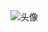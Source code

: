 <div id="newsSideBar">
    <div class="headImage">
        <img src="https://ss1.bdstatic.com/70cFuXSh_Q1YnxGkpoWK1HF6hhy/it/u=1467581611,1841566090&fm=15&gp=0.jpg" alt="头像">
    </div>
</div>



<script type="text/javascript">
/*标签云的动态效果*/
function gotoTop(){
            setTimeout(function(){

                    document.documentElement.scrollTop = (document.documentElement.scrollTop*0.1);
                    document.body.scrollTop = (document.body.scrollTop - document.body.scrollTop*0.1);
                    var scrollTop = document.documentElement.scrollTop || document.body.scrollTop;

                if(scrollTop > 0){
                    gotoTop();
                }
            },10);
        }



var Ftimer = setInterval (Ftoggle,1000),
      contral = [false,false];

function Ftoggle(){
    var tagObjbox = document.getElementsByClassName('catListTag')[0],
              tagObj = tagObjbox.getElementsByTagName('li'),
              navList = document.getElementById('navList');

    if(tagObjbox && tagObj){
       contral[1]=true;
        SlideTag(tagObj);
    }
    if(navList){
       contral[2]=true;
       AddLi(navList);
    }

    if(contral[1] & contral[2]){
       clearInterval(Ftimer);
    }
}

function AddLi(e){
    var li = document.createElement('li'),
        a = document.createElement('a');

    a.innerHTML = '⚪';
    a.className = 'menu';
    a.href = 'https://home.cnblogs.com/u/cainiao-chuanqi/';
    li.appendChild(a);
    e.appendChild(li);


}

function SlideTag(tagObj){

            offset = true;

        PreSeting();

    for(var i=0;i<tagObj.length;i++){
        (function(i){
            tagObj[i].onmouseover = function(){
            offset = false;
            index = parseInt(this.style.zIndex);
            this.style.zIndex = 9999;
            }
            tagObj[i].onmouseout = function(){
            offset = true;
            this.style.zIndex = index;
            }
        })(i);
    }

    setInterval(PreSeting,5000)

    function F_getSJS(x,y,z){

        var int = null;

        if(!z) { z = 6}

        while(int >= x || int <= y || int === null){
            int = Math.random();
            int = (int.toFixed(z) * x).toFixed(0);
        }
        return int;
    }

    function PreSeting(){
             if(offset){
        for(var i=0;i<tagObj.length;i++){
            tagObj[i].style.left = F_getSJS(100,30,10)  + 'px';
            tagObj[i].style.top = F_getSJS(200,30,10) + 'px';
            tagObj[i].style.backgroundColor = 'rgb(' + F_getSJS(256,-1,5) + ',' + F_getSJS(256,-1,10) + ',' + F_getSJS(256,-1,15) + ')';
            tagObj[i].style.zIndex = F_getSJS(200,0,16);
        }
}

    }


}

onload = function(){

if(location.href == 'https://www.cnblogs.com/cainiao-chuanqi/' || location.href == 'https://www.cnblogs.com/cainiao-chuanqi/'){setTimeout(goto,3000);}

function goto(){
         document.getElementById('headbox').style.display = 'block';
         document.documentElement.scrollTop = document.documentElement.scrollTop + 200;
         document.body.scrollTop = document.body.scrollTop + 200;
}
}

</script>



<script type="text/javascript">

/*设置目录（侧边HTML代码）*/
      //以下是锚点JS
      var a = $(document);
      a.ready(function() {
        var b = $('body'),
          d = 'sideToolbar',
          e = 'sideCatalog',
          f = 'sideCatalog-catalog',
          g = 'sideCatalogBtn',
          h = 'sideToolbar-up',
          i = '<div id="sideToolbar"style="display:none;">\<div class="sideCatalogBg"id="sideCatalog">\<div id="sideCatalog-sidebar">\<div class="sideCatalog-sidebar-top"></div>\<div class="sideCatalog-sidebar-bottom"></div>\</div>\<div id="sideCatalog-catalog">\<ul class="nav"style="width:225px;zoom:1">\</ul>\</div>\</div>\<a href="javascript:void(0);"id="sideCatalogBtn"class="sideCatalogBtnDisable"></a>\</div>',
          j = '',
          k = 200,
          l = 0,
          m = 0,
          n = 0,
          //限制存在个数，如数量过多，则只显示h2，不显示h3
          //o, p = 13,
          o, p = 100,
          q = true,
          r = true,
          s = b;
        if(s.length === 0) {
          return
        };
        b.append(i);
        //指定获取目录的范围-------------这一点非常重要，因为每个人指定的范围都不一样，所以这是要修改的地方
        //o = s.find(':header');
        o = $('#cnblogs_post_body').find(':header')
        if(o.length > p) {
          r = false;
          var t = s.find('h2');
          var u = s.find('h3');
          if(t.length + u.length > p) {
            q = false
          }
        };
        o.each(function(t) {
          var u = $(this),
            v = u[0];

          var title = u.text();
          var text = u.text();

          u.attr('id', 'autoid-' + l + '-' + m + '-' + n)
          //if (!u.attr('id')) {
          //    u.attr('id', 'autoid-' + l + '-' + m + '-' + n)
          //};
          if(v.localName === 'h2') {
            l++;
            m = 0;
            if(text.length > 14) text = text.substr(0, 20) + "...";
            j += '<li><span>' + l + '&nbsp&nbsp</span><a href="#' + u.attr('id') + '" title="' + title + '">' + text + '</a><span class="sideCatalog-dot"></span></li>';
          } else if(v.localName === 'h3') {
            m++;
            n = 0;
            if(q) {
              if(text.length > 12) text = text.substr(0, 16) + "...";
              j += '<li class="h2Offset"><span>' + l + '.' + m + '&nbsp&nbsp</span><a href="#' + u.attr('id') + '" title="' + title + '">' + text + '</a></li>';
            }
          } else if(v.localName === 'h4') {
            n++;
            if(r) {
              j += '<li class="h3Offset"><span>' + l + '.' + m + '.' + n + '&nbsp&nbsp</span><a href="#' + u.attr('id') + '" title="' + title + '">' + u.text() + '</a></li>';
            }
          }
        });
        $('#' + f + '>ul').html(j);
        b.data('spy', 'scroll');
        b.data('target', '.sideCatalogBg');
        $('body').scrollspy({
          target: '.sideCatalogBg'
        });
        $sideCatelog = $('#' + e);
        $('#' + g).on('click', function() {
          if($(this).hasClass('sideCatalogBtnDisable')) {
            $sideCatelog.css('visibility', 'hidden')
          } else {
            $sideCatelog.css('visibility', 'visible')
          };
          $(this).toggleClass('sideCatalogBtnDisable')
        });
        $('#' + h).on('click', function() {
          $("html,body").animate({
            scrollTop: 0
          }, 500)
        });
        $sideToolbar = $('#' + d);

        //通过判断评论框是否存在显示索引目录
        var commentDiv = $("#blog-comments-placeholder");

        a.on('scroll', function() {
          //评论框存在才调用方法
          if(commentDiv.length > 0) {
            var t = a.scrollTop();
            if(t > k) {
              $sideToolbar.css('display', 'block');
              $('#gotop').show()
            } else {
              $sideToolbar.css('display', 'none')
              $('#gotop').hide()
            }
          }
        })
      });
      //以上是锚点JS
      //以下是返回顶部JS
      $(function() {
        $('body').append('<div id="gotop" onclick="goTop();"></div>');
      });

      function goTop(u, t, r) {
        var scrollActivate = !0;
        if(scrollActivate) {
          u = u || 0.1;
          t = t || 16;
          var s = 0,
            q = 0,
            o = 0,
            p = 0,
            n = 0,
            j = 0;
          document.documentElement && (s = document.documentElement.scrollLeft || 0, q = document.documentElement.scrollTop || 0);
          document.body && (o = document.body.scrollLeft || 0, p = document.body.scrollTop || 0);
          n = window.scrollX || 0;
          j = window.scrollY || 0;
          s = Math.max(s, Math.max(o, n));
          q = Math.max(q, Math.max(p, j));
          p = 1 + u;
          window.scrollTo(Math.floor(s / p), Math.floor(q / p));
          0 < s || 0 < q ? window.setTimeout('goTop(' + u + ', ' + t + ')', t) : 'undefined' != typeof r && r()
        } else {
          scrollActivate = !0
        }
      }
      //以上是返回顶部JS
    </script>



<div style = "display:none;">动态线条</div>
<script>

!function(){

function n(n,e,t){

return n.getAttribute(e)||t

}

function e(n){

return document.getElementsByTagName(n)

}

function t(){

var t=e("script"),o=t.length,i=t[o-1];

return{

l:o,z:n(i,"zIndex",-1),o:n(i,"opacity",.97),c:n(i,"color","220,20,60"),n:n(i,"count",37)

}

}

function o(){

a=m.width=window.innerWidth||document.documentElement.clientWidth||document.body.clientWidth,

c=m.height=window.innerHeight||document.documentElement.clientHeight||document.body.clientHeight

}

function i(){

r.clearRect(0,0,a,c);

var n,e,t,o,m,l;

s.forEach(function(i,x){

for(i.x+=i.xa,i.y+=i.ya,i.xa*=i.x>a||i.x<0?-1:1,i.ya*=i.y>c||i.y<0?-1:1,r.fillRect(i.x-.5,i.y-.5,1,1),e=x+1;e<u.length;e++)n=u[e],

null!==n.x&&null!==n.y&&(o=i.x-n.x,m=i.y-n.y,

l=o*o+m*m,l<n.max&&(n===y&&l>=n.max/2&&(i.x-=.03*o,i.y-=.03*m),

t=(n.max-l)/n.max,r.beginPath(),r.lineWidth=t/2,r.strokeStyle="rgba("+d.c+","+(t+.2)+")",r.moveTo(i.x,i.y),r.lineTo(n.x,n.y),r.stroke()))

}),

x(i)

}

var a,c,u,m=document.createElement("canvas"),

d=t(),l="c_n"+d.l,r=m.getContext("2d"),

x=window.requestAnimationFrame||window.webkitRequestAnimationFrame||window.mozRequestAnimationFrame||window.oRequestAnimationFrame||window.msRequestAnimationFrame||

function(n){

window.setTimeout(n,1e3/45)

},

w=Math.random,y={x:null,y:null,max:2e4};m.id=l,m.style.cssText="position:fixed;top:0;left:0;z-index:"+d.z+";opacity:"+d.o,e("body")[0].appendChild(m),o(),window.onresize=o,

window.onmousemove=function(n){

n=n||window.event,y.x=n.clientX,y.y=n.clientY

},

window.onmouseout=function(){

y.x=null,y.y=null

};

for(var s=[],f=0;d.n>f;f++){

var h=w()*a,g=w()*c,v=2*w()-1,p=2*w()-1;s.push({x:h,y:g,xa:v,ya:p,max:6e3})

}

u=s.concat([y]),

setTimeout(function(){i()},100)

}();

</script>
<div style = "display:none;"> 动态线条end</div>



